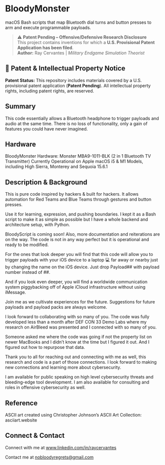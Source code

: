 # BloodyMonster
macOS Bash scripts that map Bluetooth dial turns and button presses to arm and execute programmable payloads.

> ⚠️ **Patent Pending – Offensive/Defensive Research Disclosure**  
> This project contains inventions for which a **U.S. Provisional Patent Application has been filed**.  
> **Author:** Ray Cervantes | *Military Endgame Simulation Theorist*  

## 📜 Patent & Intellectual Property Notice

**Patent Status:**
This repository includes materials covered by a U.S. provisional patent application (**Patent Pending**). All intellectual property rights, including patent rights, are reserved.

$$$$$$$$$$$$$$$$$$$$$$$$$$$$$$$$$$$$$$$$$$$$$$$$$$$$$$$$$$$$$$$$$$$$$$$$$$$$$$$$$$$$$$$$$$$$$$$$$$$$$$$$$$$$$$$$$$$$$$$$$$$$$$$$$$$$$$$$$$$$$$$$$$$$$$$$$$$$$$$$$$$$$$$$$$$$$$$$$$$$

## Summary
This code essentially allows a Bluetooth headphone to trigger payloads and audio at the same time. There is no loss of functionality, only a gain of features you could have never imagined.

## Hardware
BloodyMonster Hardware: Monster MBA9-1011-BLK (2 in 1 Bluetooth TV Transmitter)
Currently Operational on Apple macOS i5 & M1 Models, including High Sierra, Monterey and Sequoia 15.6.1 

## Description & Background
This is pure code inspired by hackers & built for hackers. It allows automation for Red Teams and Blue Teams through gestures and button presses.

Use it for learning, expression, and pushing boundaries. I kept it as a Bash script to make it as simple as possible but I have a whole backend and architecture setup, with Python.

BloodyScript is coming soon!
Also, more documentation and reiterations are on the way. The code is not in any way perfect but it is operational and ready to be modified.

For the ones that look deeper you will find that this code will allow you to trigger payloads with your iOS device to a laptop 💻 far away or nearby just by changing the name on the iOS device. Just drop Payload## with payload number instead of ##.

And if you look even deeper, you will find a worldwide communication system piggybacking off of Apple iCloud infrastructure without using iMessage.

Join me as we cultivate experiences for the future.  Suggestions for future payloads and payload packs are always welcome.  

I look forward to collaborating with so many of you.  The code was fully developed less than a month after DEF CON 33 Demo Labs where my research on AirBleed was presented and I connected with so many of you.  

Someone asked me where the code was going if not the property list on newer MacBooks and I didn’t know at the time but I figured it out. And I figured out how to repurpose that data.

Thank you to all for reaching out and connecting with me as well, this research and code is a part of those connections. I look forward to making new connections and learning more about cybersecurity.

I am available for public speaking on high level cybersecurity threats and bleeding-edge tool development. I am also available for consulting and roles in offensive cybersecurity as well.

## Reference
ASCII art created using Christopher Johnson’s ASCII Art Collection: asciiart.website

## Connect & Contact
Connect with me at www.linkedin.com/in/raycervantes

Contact me at nobloodyregrets@gmail.com

